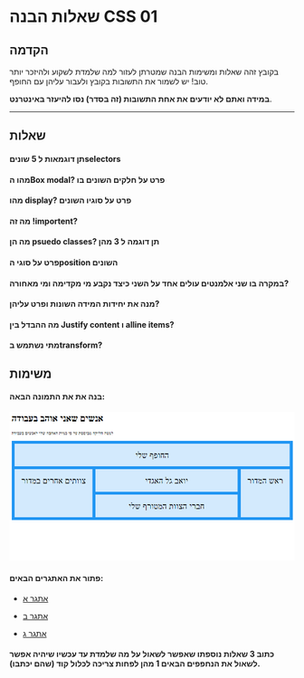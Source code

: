 # שאלות הבנה CSS 01

## הקדמה

בקובץ זהה שאלות ומשימות הבנה שמטרתן לעזור למה שלמדת לשקוע ולהיזכר יותר טוב!
יש לשמור את התשובות בקובץ ולעבור עליהן עם החופף.

**במידה ואתם לא יודעים את אחת התשובות (זה בסדר) נסו להיעזר באינטרנט**.

---

## שאלות

#### תן דוגמאות ל 5 שוניםselectors

#### מהו הBox modal? פרט על חלקים השונים בו

#### מהו display? פרט על סוגיו השונים

#### מה זה !importent?

#### מה הן psuedo classes? תן דוגמה ל 3 מהן

#### פרט על סוגי הposition השונים

#### במקרה בו שני אלמנטים עולים אחד על השני כיצד נקבע מי מקדימה ומי מאחורה?

#### מנה את יחידות המידה השונות ופרט עליהן?

#### מה ההבדל בין Justify content ו alline items?

#### מתי נשתמש בtransform?

## משימות

#### בנה את את התמונה הבאה:

![תרגיל css](../../../Pictures/css01Task.png)

#### פתור את האתגרים הבאים:

- [אתגר א](https://cssbattle.dev/play/80)

- [אתגר ב](https://cssbattle.dev/play/122)

- [אתגר ג](https://cssbattle.dev/play/39)

#### כתוב 3 שאלות נוספתו שאפשר לשאול על מה שלמדת עד עכשיו שיהיה אפשר לשאול את הנחפפים הבאים 1 מהן לפחות צריכה לכלול קוד (שהם יכתבו).
